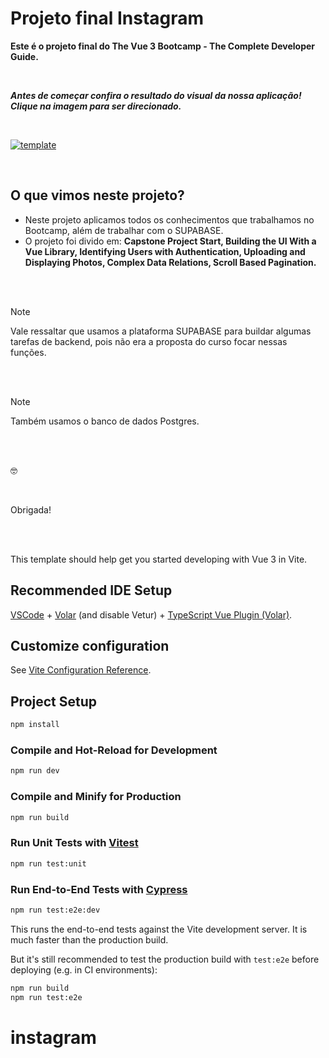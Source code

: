# Projeto final Instagram

**Este é o projeto final do The Vue 3 Bootcamp - The Complete Developer Guide.**

<br>

***Antes de começar confira o resultado do visual da nossa aplicação! Clique na imagem para ser direcionado.***

<br>

[![template](https://drive.google.com/uc?id=1CicFop-N_4Pm7zLMg-Ge9uGjpNAAntIF)](https://www.youtube.com/watch?v=1rdNYHuGteM)

<br>

## O que vimos neste projeto?
- Neste projeto aplicamos todos os conhecimentos que trabalhamos no Bootcamp, além de trabalhar com o SUPABASE.
- O projeto foi divido em: **Capstone Project Start, Building the UI With a Vue Library, Identifying Users with Authentication, Uploading and Displaying Photos, Complex Data Relations, Scroll Based Pagination.**

<br>
<br>

>[!NOTE]
>Vale ressaltar que usamos a plataforma SUPABASE para buildar algumas tarefas de backend, pois não era a proposta do curso focar nessas funções. 

<br>
<br>

>[!NOTE]
>Também usamos o banco de dados Postgres.

<br>
<br>

:nerd_face:

<br>

Obrigada!

<br>
<br>

This template should help get you started developing with Vue 3 in Vite.

## Recommended IDE Setup

[VSCode](https://code.visualstudio.com/) + [Volar](https://marketplace.visualstudio.com/items?itemName=Vue.volar) (and disable Vetur) + [TypeScript Vue Plugin (Volar)](https://marketplace.visualstudio.com/items?itemName=Vue.vscode-typescript-vue-plugin).

## Customize configuration

See [Vite Configuration Reference](https://vitejs.dev/config/).

## Project Setup

```sh
npm install
```

### Compile and Hot-Reload for Development

```sh
npm run dev
```

### Compile and Minify for Production

```sh
npm run build
```

### Run Unit Tests with [Vitest](https://vitest.dev/)

```sh
npm run test:unit
```

### Run End-to-End Tests with [Cypress](https://www.cypress.io/)

```sh
npm run test:e2e:dev
```

This runs the end-to-end tests against the Vite development server.
It is much faster than the production build.

But it's still recommended to test the production build with `test:e2e` before deploying (e.g. in CI environments):

```sh
npm run build
npm run test:e2e
```
# instagram
